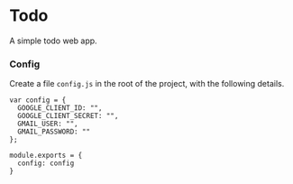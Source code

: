 # Todo
A simple todo web app.

### Config

Create a file ```config.js``` in the root of the project, with the following details.

    var config = {
      GOOGLE_CLIENT_ID: "",
      GOOGLE_CLIENT_SECRET: "",
      GMAIL_USER: "",
      GMAIL_PASSWORD: ""
    };
     
    module.exports = {
      config: config
    }
